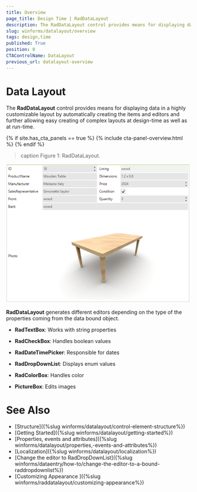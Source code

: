 ```yaml
---
title: Overview
page_title: Design Time | RadDataLayout
description: The RadDataLayout control provides means for displaying data in a highly customizable layout by automatically creating the items and editors.
slug: winforms/datalayout/overview
tags: design,time
published: True
position: 0
CTAControlName: DataLayout
previous_url: datalayout-overview
---
```


# Data Layout

The __RadDataLayout__ control provides means for displaying data in a highly customizable layout by automatically creating the items and editors and further allowing easy creating of complex layouts at design-time as well as at run-time.

{% if site.has_cta_panels == true %}
{% include cta-panel-overview.html %}
{% endif %}
        
>caption Figure 1: RadDataLayout.

![raddatalayout-overview 001](images/raddatalayout-overview001.png)

__RadDataLayout__ generates different editors depending on the type of the properties coming from the data bound object.
         
* __RadTextBox__: Works with string properties

* __RadCheckBox__: Handles boolean values

* __RadDateTimePicker__: Responsible for dates

* __RadDropDownList__: Displays enum values

* __RadColorBox__: Handles color

* __PictureBox__: Edits images

# See Also

 * [Structure]({%slug winforms/datalayout/control-element-structure%})
 * [Getting Started]({%slug winforms/datalayout/getting-started%})
 * [Properties, events and attributes]({%slug winforms/datalayout/properties,-events-and-attributes%})
 * [Localization]({%slug winforms/datalayout/localization%})
 * [Change the editor to RadDropDownList]({%slug  winforms/dataentry/how-to/change-the-editor-to-a-bound-raddropdownlist%})
 * [Customizing Appearance ]({%slug winforms/raddatalayout/customizing-appearance%})
